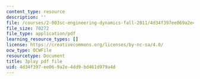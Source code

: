 ```yaml
---
content_type: resource
description: ''
file: /courses/2-003sc-engineering-dynamics-fall-2011/4d34f397ee069a2e4dd9bd461d979a4d_iMz0LiqjFmE.pdf
file_size: 70272
file_type: application/pdf
learning_resource_types: []
license: https://creativecommons.org/licenses/by-nc-sa/4.0/
ocw_type: OCWFile
resourcetype: Document
title: 3play pdf file
uid: 4d34f397-ee06-9a2e-4dd9-bd461d979a4d
---
```

